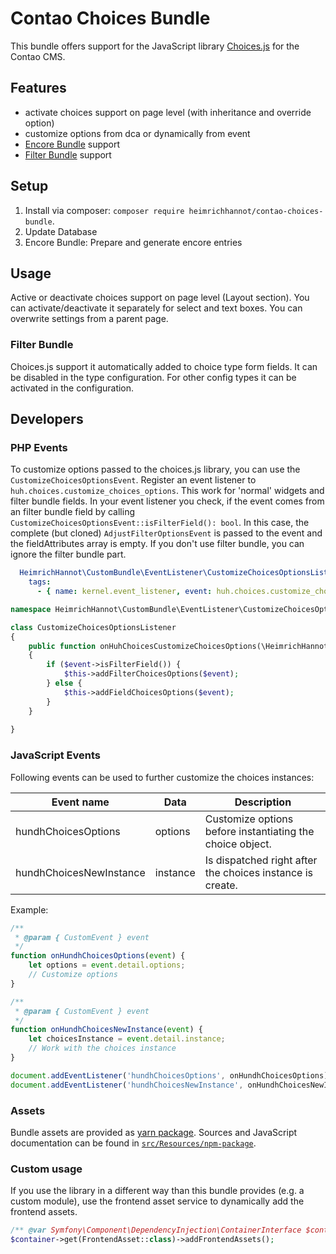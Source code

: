 # Contao Choices Bundle

This bundle offers support for the JavaScript library [Choices.js](https://github.com/jshjohnson/Choices) for the Contao CMS.

## Features

- activate choices support on page level (with inheritance and override option)
- customize options from dca or dynamically from event
- [Encore Bundle](https://github.com/heimrichhannot/contao-encore-bundle) support
- [Filter Bundle](https://github.com/heimrichhannot/contao-filter-bundle) support


## Setup

1. Install via composer: `composer require heimrichhannot/contao-choices-bundle`.
1. Update Database
1. Encore Bundle: Prepare and generate encore entries

## Usage

Active or deactivate choices support on page level (Layout section). You can activate/deactivate it separately for select and text boxes. You can overwrite settings from a parent page.

### Filter Bundle

Choices.js support it automatically added to choice type form fields. It can be disabled in the type configuration. For other config types it can be activated in the configuration.

## Developers

### PHP Events

To customize options passed to the choices.js library, you can use the `CustomizeChoicesOptionsEvent`. Register an event listener to `huh.choices.customize_choices_options`. This work for 'normal' widgets and filter bundle fields. In your event listener you check, if the event comes from an filter bundle field by calling `CustomizeChoicesOptionsEvent::isFilterField(): bool`. In this case, the complete (but cloned) `AdjustFilterOptionsEvent` is passed to the event and the fieldAttributes array is empty. If you don't use filter bundle, you can ignore the filter bundle part.

```yaml
  HeimrichHannot\CustomBundle\EventListener\CustomizeChoicesOptionsListener:
    tags:
      - { name: kernel.event_listener, event: huh.choices.customize_choices_options }
```

```php
namespace HeimrichHannot\CustomBundle\EventListener\CustomizeChoicesOptionsListener;

class CustomizeChoicesOptionsListener
{
    public function onHuhChoicesCustomizeChoicesOptions(\HeimrichHannot\TrafficLinesBundle\EventListener\CustomizeChoicesOptionsEvent $event)
    {
        if ($event->isFilterField()) {
            $this->addFilterChoicesOptions($event);
        } else {
            $this->addFieldChoicesOptions($event);
        }       
    }
       
}
```

### JavaScript Events

Following events can be used to further customize the choices instances: 

Event name | Data | Description
---------- | ---- | -----------
hundhChoicesOptions | options | Customize options before instantiating the choice object.
hundhChoicesNewInstance | instance | Is dispatched right after the choices instance is create.

Example:

```javascript
/**
 * @param { CustomEvent } event
 */
function onHundhChoicesOptions(event) {
    let options = event.detail.options;
    // Customize options
}

/**
 * @param { CustomEvent } event
 */
function onHundhChoicesNewInstance(event) {
    let choicesInstance = event.detail.instance;
    // Work with the choices instance
}

document.addEventListener('hundhChoicesOptions', onHundhChoicesOptions);
document.addEventListener('hundhChoicesNewInstance', onHundhChoicesNewInstance);

```

### Assets

Bundle assets are provided as [yarn package](https://yarn.pm/@hundh/contao-choices-bundle). Sources and JavaScript documentation can be found in [`src/Resources/npm-package`](https://github.com/heimrichhannot/contao-choices-bundle/tree/master/src/Resources/npm-package).

### Custom usage
If you use the library in a different way than this bundle provides (e.g. a custom module), use the frontend asset service to dynamically add the frontend assets. 

```php
/** @var Symfony\Component\DependencyInjection\ContainerInterface $container **/
$container->get(FrontendAsset::class)->addFrontendAssets();
```

